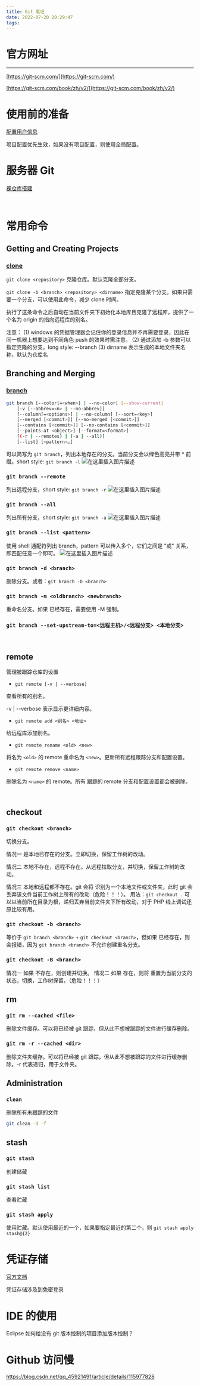 ```yaml
---
title: Git 笔记
date: 2022-07-20 20:29:47
tags:
---
```

# 官方网址
---
[https://git-scm.com/](https://git-scm.com/)

[https://git-scm.com/book/zh/v2/](https://git-scm.com/book/zh/v2/)



# 使用前的准备
[配置用户信息](https://git-scm.com/book/zh/v2/%E8%B5%B7%E6%AD%A5-%E5%88%9D%E6%AC%A1%E8%BF%90%E8%A1%8C-Git-%E5%89%8D%E7%9A%84%E9%85%8D%E7%BD%AE)

项目配置优先生效，如果没有项目配置，则使用全局配置。


# 服务器 Git
[裸仓库搭建](https://git-scm.com/book/zh/v2/%E6%9C%8D%E5%8A%A1%E5%99%A8%E4%B8%8A%E7%9A%84-Git-%E5%9C%A8%E6%9C%8D%E5%8A%A1%E5%99%A8%E4%B8%8A%E6%90%AD%E5%BB%BA-Git)

&nbsp;
# 常用命令
## Getting and Creating Projects
### [clone](https://git-scm.com/docs/git-clone)

`git clone <repository>`
克隆仓库。默认克隆全部分支。


`git clone -b <branch> <repository> <dirname>`
指定克隆某个分支。如果只需要一个分支，可以使用此命令，减少 clone 时间。

执行了这条命令之后自动在当前文件夹下初始化本地库且克隆了远程库，提供了一个名为 origin 的指向远程库的别名。

注意：
(1) windows 的凭据管理器会记住你的登录信息并不再需要登录，因此在同一机器上想要达到不同角色 push 的效果时需注意。
(2) 通过添加 -b 参数可以指定克隆的分支。long style: --branch
(3) dirname 表示生成的本地文件夹名称，默认为仓库名



## Branching and Merging
### [branch](https://git-scm.com/docs/git-branch)
```bash
git branch [--color[=<when>] | --no-color] [--show-current]
	[-v [--abbrev=<n> | --no-abbrev]]
	[--column[=<options>] | --no-column] [--sort=<key>]
	[--merged [<commit>]] [--no-merged [<commit>]]
	[--contains [<commit>]] [--no-contains [<commit>]]
	[--points-at <object>] [--format=<format>]
	[(-r | --remotes) | (-a | --all)]
	[--list] [<pattern>…​]
```

可以简写为 `git branch`，列出本地存在的分支。当前分支会以绿色高亮并带 * 前缀。short style: `git branch -l`
![在这里插入图片描述](https://img-blog.csdnimg.cn/e62d35e42b064b82a88638d37e972731.png)
### `git branch --remote`
列出远程分支，short style: `git branch -r`
![在这里插入图片描述](https://img-blog.csdnimg.cn/7b4a04429ffd47eb9ba204c7adabdf67.png)
### `git branch --all`

列出所有分支，short style: `git branch -a`
![在这里插入图片描述](https://img-blog.csdnimg.cn/eed9d23a5e35469fbe35f83a2a1d9cbc.png)
### `git branch --list <pattern>`

使用 shell 通配符列出 branch，pattern 可以传入多个，它们之间是 "或" 关系，即匹配任意一个即可。
![在这里插入图片描述](https://img-blog.csdnimg.cn/64b84c70d2a1432ba931eaa2b92ba3b9.png)

### `git branch -d <branch>`
删除分支。或者：`git branch -D <branch>`


### `git branch -m <oldbranch> <newbranch>`
重命名分支。如果 <newbranch> 已经存在，需要使用 -M 强制。



### `git branch --set-upstream-to=<远程主机>/<远程分支> <本地分支>`



&nbsp;
## remote
管理被跟踪仓库的设置

- `git remote [-v | --verbose]`

查看所有的别名。

-v | --verbose 表示显示更详细内容。




- `git remote add <别名> <地址>`

给远程库添加别名。

- `git remote rename <old> <new>`

将名为 `<old>`  的 remote 重命名为 `<new>`。更新所有远程跟踪分支和配置设置。


- `git remote remove <name>`

删除名为 `<name>` 的 remote。所有 跟踪的 remote 分支和配置设置都会被删除。


&nbsp;
## checkout
### `git checkout <branch>`
切换分支。

情况一 <branch> 是本地已存在的分支。立即切换，保留工作树的改动。

情况二 <branch> 本地不存在，远程不存在。从远程拉取分支，并切换，保留工作树的改动。

情况三 <branch> 本地和远程都不存在。git 会将 <branch> 识别为一个本地文件或文件夹，此时 git 会丢弃该文件当前工作树上所有的改动（危险！！！）。
用法：`git checkout .` 可以以当前所在目录为根，递归丢弃当前文件夹下所有改动，对于 PHP 线上调试还原比较有用。


### `git checkout -b <branch>`
等价于 `git branch <branch>` + `git checkout <branch>`，但如果 <branch> 已经存在，则会报错，因为 `git branch <branch>` 不允许创建重名分支。



### `git checkout -B <branch>`
情况一 如果 <branch> 不存在，则创建并切换。
情况二 如果 <branch> 存在，则将 <branch> 重置为当前分支的状态，切换，工作树保留。（危险！！！）



## rm
### `git rm --cached <file>`
删除文件缓存。可以将已经被 git 跟踪，但从此不想被跟踪的文件进行缓存删除。

### `git rm -r --cached <dir>`
删除文件夹缓存。可以将已经被 git 跟踪，但从此不想被跟踪的文件进行缓存删除。-r 代表递归，用于文件夹。


## Administration


### `clean`

删除所有未跟踪的文件
```bash
git clean -d -f
```

## stash
### `git stash`
创建储藏


### `git stash list`
查看贮藏

### `git stash apply`
使用贮藏。默认使用最近的一个，如果要指定最近的第二个，则 `git stash apply stash@{2}`


# 凭证存储
[官方文档](https://git-scm.com/book/zh/v2/Git-%E5%B7%A5%E5%85%B7-%E5%87%AD%E8%AF%81%E5%AD%98%E5%82%A8)

凭证存储涉及到免密登录

# IDE 的使用
Eclipse 如何给没有 git 版本控制的项目添加版本控制？


# Github 访问慢
https://blog.csdn.net/qq_45921491/article/details/115977828



